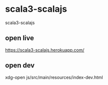 # scala3-scalajs
scala3-scalajs

## open live
https://scala3-scalajs.herokuapp.com/

## open dev
xdg-open js/src/main/resources/index-dev.html
